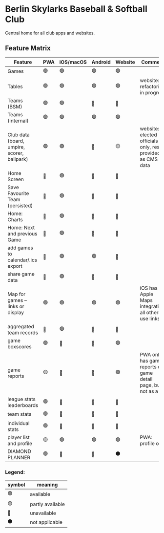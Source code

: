 # Berlin Skylarks Baseball & Softball Club

Central home for all club apps and websites.

## Feature Matrix

| **Feature**                                 | **PWA** | **iOS/macOS** | **Android** | **Website** | **Comment**                                                      |
| ------------------------------------------- | ------- | ------- | ----------- | ----------- | ---------------------------------------------------------------- |
| Games                                       | 🟢      | 🟢      | 🟢          | 🟢          |                                                                  |
| Tables                                      | 🟢      | 🟢      | 🟢          | 🟢          | website: refactoring in progress                                 |
| Teams (BSM)                                 | 🟢      | 🟢      | 🔴          | 🔴          |                                                                  |
| Teams (internal)                            | 🟢      | 🟢      | 🟢          | 🟢          |                                                                  |
| Club data (board, umpire, scorer, ballpark) | 🟢      | 🟢      | 🔴          | 🟡          | website: elected officials only, rest provided as CMS data       |
| Home Screen                                 | 🔴      | 🟢      | 🔴          | 🔴          |                                                                  |
| Save Favourite Team (persisted)             | 🔴      | 🟢      | 🔴          | 🔴          |                                                                  |
| Home: Charts                                | 🔴      | 🟢      | 🔴          | 🔴          |                                                                  |
| Home: Next and previous Game                | 🔴      | 🟢      | 🔴          | 🔴          |                                                                  |
| add games to calendar/.ics export           | 🔴      | 🟢      | 🟢          | 🔴          |                                                                  |
| share game data                             | 🔴      | 🟢      | 🔴          | 🔴          |                                                                  |
| Map for games – links or display            | 🟢      | 🟢      | 🟢          | 🟢          | iOS has Apple Maps integration, all others use links             |
| aggregated team records                     | 🔴      | 🟢      | 🔴          | 🔴          |                                                                  |
| game boxscores                              | 🟢      | 🔴      | 🔴          | 🟢          |                                                                  |
| game reports                                | 🟡      | 🔴      | 🔴          | 🟢          | PWA only has game reports on game detail page, but not as a list |
| league stats leaderboards                   | 🟢      | 🔴      | 🔴          | 🔴          |                                                                  |
| team stats                                  | 🟢      | 🔴      | 🔴          | 🔴          |                                                                  |
| individual stats                            | 🟢      | 🔴      | 🔴          | 🔴          |                                                                  |
| player list and profile                     | 🟡      | 🟢      | 🟢          | 🟢          | PWA: profile only                                                |
| DIAMOND PLANNER                             | 🟢      | 🔴      | 🔴          | ⚫️          |                                                                  |

### Legend:

|**symbol**| **meaning**|
|------|------|
|🟢|available|
|🟡|partly available|
|🔴|unavailable|
|⚫️ |not applicable|
